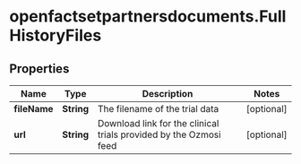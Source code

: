# openfactsetpartnersdocuments.FullHistoryFiles

## Properties

Name | Type | Description | Notes
------------ | ------------- | ------------- | -------------
**fileName** | **String** | The filename of the trial data | [optional] 
**url** | **String** | Download link for the clinical trials provided by the Ozmosi feed | [optional] 


